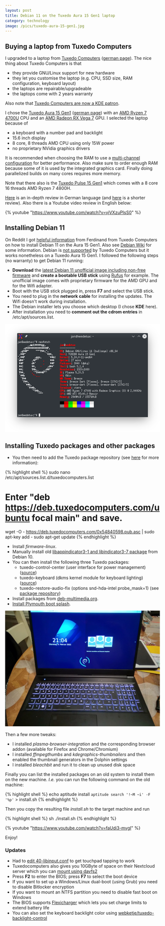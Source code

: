 ```yaml
---
layout: post
title: Debian 11 on the Tuxedo Aura 15 Gen1 laptop
category: technology
image: /pics/tuxedo-aura-15-gen1.jpg
---
```


## Buying a laptop from Tuxedo Computers

I upgraded to a laptop from [Tuxedo Computers][1] ([german page][2]).
The nice thing about Tuxedo Computers is that

* they provide GNU/Linux support for new hardware
* they let you customise the laptop (e.g. CPU, SSD size, RAM configuration, keyboard layout)
* the laptops are repairable/upgradeable
* the laptops come with 2 years warranty

Also note that [Tuxedo Computers are now a KDE patron][15].

I chose the [Tuxedo Aura 15 Gen1][3] ([german page][4]) with an [AMD Ryzen 7 4700U][12] CPU and an [AMD Radeon RX Vega 7][13] GPU.
I selected the laptop because of

* a keyboard with a number pad and backlight
* 15.6 inch display
* 8 core, 8 threads AMD CPU using only 15W power
* no proprietary NVidia graphics drivers

It is recommended when choosing the RAM to use a [multi-channel configuration][16] for better performance.
Also make sure to order enough RAM because some of it is used by the integrated graphics card.
Finally doing parallelized builds on many cores requires more memory.

Note that there also is the [Tuxedo Pulse 15 Gen1][24] which comes with a 8 core 16 threads AMD Ryzen 7 4800H.

[Here][19] is an in-depth review in German language (and [here][17] is a shorter review).
Also there is a Youtube video review in English below:

{% youtube "https://www.youtube.com/watch?v=vjVXzuPIsS0" %}

## Installing Debian 11

On Reddit I got [helpful information][5] from Ferdinand from Tuxedo Computers on how to install Debian 11 on the Aura 15 Gen1.
Also see [Debian Wiki][6] for some information.
Debian is [not supported][23] by Tuxedo Computers but it works nonetheless on a Tuxedo Aura 15 Gen1.
I followed the following steps (no warranty) to get Debian 11 running:

* **Download** the [latest Debian 11 unofficial image including non-free firmware][20] and **create a bootable USB stick** using [Rufus][21] for example. The unofficial image comes with proprietary firmware for the AMD GPU and for the Wifi adapter.
* Boot with the USB stick plugged in, press **F7** and select the USB stick.
* You need to plug in the **network cable** for installing the updates. The Wifi doesn't work during installation.
* The Debian installer lets you choose which desktop (I chose **KDE** here).
* After installation you need to **comment out the cdrom entries** in /etc/apt/sources.list.

<span class="center"><img src="/pics/neofetch2.png" width="508" alt=""/></span>

## Installing Tuxedo packages and other packages

* You then need to add the Tuxedo package repository (see [here][22] for more information):

{% highlight shell %}
sudo nano /etc/apt/sources.list.d/tuxedocomputers.list
# Enter "deb https://deb.tuxedocomputers.com/ubuntu focal main" and save.
wget -O - https://deb.tuxedocomputers.com/0x54840598.pub.asc | sudo apt-key add -
sudo apt-get update
{% endhighlight %}

* Install *firmware-linux*.
* Manually install old [libappindicator3-1 and libindicator3-7 package][25] from Debian 10.
* You can then install the following three Tuxedo packages:
  * tuxedo-control-center (user interface for power management) ([source][10])
  * tuxedo-keyboard (dkms kernel module for keyboard lighting) ([source][11])
  * tuxedo-restore-audio-fix (options snd-hda-intel probe_mask=1) (see [package repository][7])
* Install packages from [deb-multimedia.org][26].
* [Install Plymouth boot splash][27].

<span class="center"><img src="/pics/tuxedo-debian.jpg" width="508" alt=""/></span>

Then a few more tweaks:

* I installed *plasma-browser-integration* and the corresponding browser addon (available for Firefox and Chrome/Chromium)
* I installed *ffmpegthumbs* and *kdegraphics-thumbnailers* and then enabled the thumbnail generators in the Dolphin settings
* I installed *bleachbit* and run it to clean up unused disk space

Finally you can list the installed packages on an old system to install them on the new machine.
*I.e.* you can run the following command on the old machine:

{% highlight shell %}
echo aptitude install `aptitude search '!~M ~i' -F '%p'` > install.sh
{% endhighlight %}

Then you copy the resulting file *install.sh* to the target machine and run

{% highlight shell %}
sh ./install.sh
{% endhighlight %}

{% youtube "https://www.youtube.com/watch?v=faUdi3-mvgI" %}

Enjoy!

### Updates

* Had to [edit 40-libinput.conf][28] to get touchpad tapping to work
* Tuxedocomputers also gives you 10GByte of space on their Nextcloud server which you can [mount using davfs2][29]
* Press **F2** to enter the BIOS; press **F7** to select the boot device
* If you want to set up a Windows/Linux dual-boot (using Grub) you need to disable Bitlocker encryption
* If you want to mount an NTFS partition you need to disable fast boot on Windows
* The BIOS supports [Flexicharger][30] which lets you set charge limits to extend battery life
* You can also set the keyboard backlight color using [webketje/tuxedo-backlight-control][31]

[1]: https://www.tuxedocomputers.com/en
[2]: https://www.tuxedocomputers.com/de
[3]: https://www.tuxedocomputers.com/en/Linux-Hardware/Linux-Notebooks/15-16-inch/TUXEDO-Aura-15-Gen1.tuxedo
[4]: https://www.tuxedocomputers.com/de/Linux-Hardware/Linux-Notebooks/15-16-Zoll/TUXEDO-Aura-15-Gen1.tuxedo
[5]: https://www.reddit.com/r/tuxedocomputers/comments/s4vsdx/debian_11_on_tuxedo_hardware/
[6]: https://wiki.debian.org/InstallingDebianOn/TUXEDO/NOTEBOOKS/TUXEDO-Aura-15-Gen1
[7]: https://deb.tuxedocomputers.com/ubuntu/pool/main/t/
[8]: https://www.tuxedocomputers.com/en/Infos/Help-and-Support/Instructions/Add-TUXEDO-Computers-software-package-sources.tuxedo
[9]: https://www.tuxedocomputers.com/en/Notes-on-the-use-of-operating-systems-that-are-not-officially-supported_1.tuxedo
[10]: https://github.com/tuxedocomputers/tuxedo-control-center
[11]: https://github.com/tuxedocomputers/tuxedo-keyboard
[12]: https://askgeek.io/en/cpus/AMD/Ryzen-7-4700U
[13]: https://askgeek.io/en/gpus/AMD/Radeon-RX-Vega-7
[14]: https://kde.org/
[15]: https://dot.kde.org/2021/09/14/tuxedo-computers-becomes-newest-kde-patron
[16]: https://en.wikipedia.org/wiki/Multi-channel_memory_architecture
[17]: https://linuxnews.de/2020/12/ein-erster-blick-auf-das-tuxedo-aura-15/
[18]: https://www.dummies.com/article/technology/computers/pcs/how-to-shrink-a-hard-drive-volume-in-windows-183270
[19]: https://www.notebookcheck.com/Tuxedo-Aura-15-Gen1-im-Test-Office-Laptop-mit-AMD-Ryzen-und-Linux.531830.0.html
[20]: https://cdimage.debian.org/cdimage/unofficial/non-free/cd-including-firmware/current/amd64/iso-dvd/
[21]: https://rufus.ie/
[22]: https://www.tuxedocomputers.com/en/Infos/Help-and-Support/Instructions/Add-TUXEDO-Computers-software-package-sources.tuxedo
[23]: https://www.tuxedocomputers.com/en/Notes-on-the-use-of-operating-systems-that-are-not-officially-supported_1.tuxedo
[24]: https://www.tuxedocomputers.com/en/Linux-Hardware/Linux-Notebooks/15-16-inch/TUXEDO-Book-Pulse-15-Gen1.tuxedo
[25]: https://stackoverflow.com/questions/65978703/missing-libappindicator3-1-installing-slack
[26]: https://deb-multimedia.org/
[27]: https://wiki.debian.org/plymouth
[28]: https://askubuntu.com/questions/1179275/enable-tap-to-click-kubuntu
[29]: https://docs.nextcloud.com/server/20/user_manual/en/files/access_webdav.html
[30]: https://www.tuxedocomputers.com/en/Infos/Help-Support/Frequently-asked-questions/What-is-Flexicharger-.tuxedo
[31]: https://github.com/webketje/tuxedo-backlight-control
